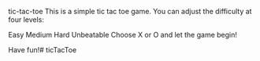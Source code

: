 tic-tac-toe
This is a simple tic tac toe game. You can adjust the difficulty at four levels:

Easy
Medium
Hard
Unbeatable
Choose X or O and let the game begin!

Have fun!# ticTacToe
